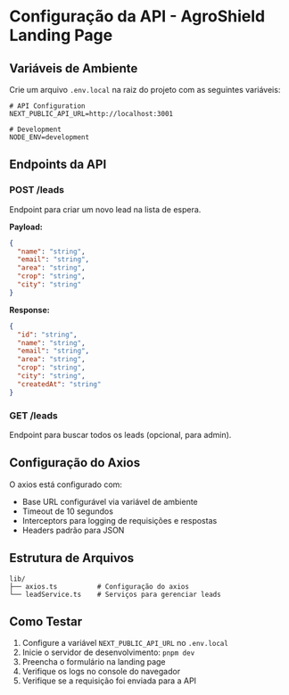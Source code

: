 # Configuração da API - AgroShield Landing Page

## Variáveis de Ambiente

Crie um arquivo `.env.local` na raiz do projeto com as seguintes variáveis:

```env
# API Configuration
NEXT_PUBLIC_API_URL=http://localhost:3001

# Development
NODE_ENV=development
```

## Endpoints da API

### POST /leads
Endpoint para criar um novo lead na lista de espera.

**Payload:**
```json
{
  "name": "string",
  "email": "string", 
  "area": "string",
  "crop": "string",
  "city": "string"
}
```

**Response:**
```json
{
  "id": "string",
  "name": "string",
  "email": "string",
  "area": "string", 
  "crop": "string",
  "city": "string",
  "createdAt": "string"
}
```

### GET /leads
Endpoint para buscar todos os leads (opcional, para admin).

## Configuração do Axios

O axios está configurado com:
- Base URL configurável via variável de ambiente
- Timeout de 10 segundos
- Interceptors para logging de requisições e respostas
- Headers padrão para JSON

## Estrutura de Arquivos

```
lib/
├── axios.ts          # Configuração do axios
└── leadService.ts    # Serviços para gerenciar leads
```

## Como Testar

1. Configure a variável `NEXT_PUBLIC_API_URL` no `.env.local`
2. Inicie o servidor de desenvolvimento: `pnpm dev`
3. Preencha o formulário na landing page
4. Verifique os logs no console do navegador
5. Verifique se a requisição foi enviada para a API 